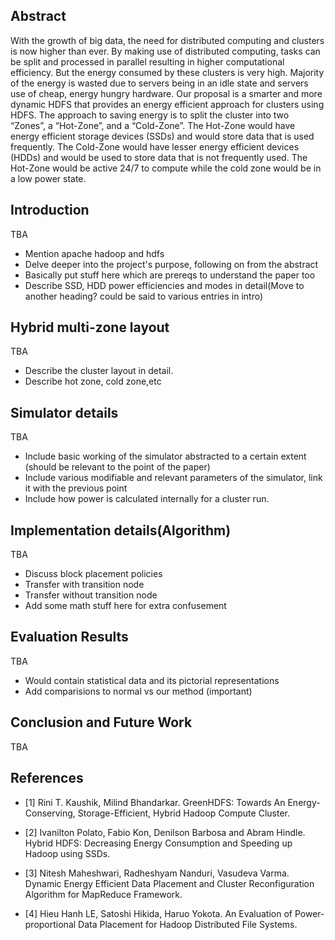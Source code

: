 ## Abstract

With the growth of big data, the need for distributed computing and clusters is now higher than ever. By making use of distributed computing, tasks can be split and processed in parallel resulting in higher computational efficiency. But the energy consumed by these clusters is very high. Majority of the energy is wasted due to servers being in an idle state and servers use of cheap, energy hungry hardware. Our proposal is a smarter and more dynamic HDFS that provides an energy efficient approach for clusters using HDFS.
The approach to saving energy is to split the cluster into two “Zones”, a “Hot-Zone”, and a “Cold-Zone”. The Hot-Zone would have energy efficient storage devices (SSDs) and would store data that is used frequently. The Cold-Zone would have lesser energy efficient devices (HDDs) and would be used to store data that is not frequently used. The Hot-Zone would be active 24/7 to compute while the cold zone would be in a low power state. 

## Introduction

TBA

* Mention apache hadoop and hdfs
* Delve deeper into the project's purpose, following on from the abstract
* Basically put stuff here which are prereqs to understand the paper too
* Describe SSD, HDD power efficiencies and modes in detail(Move to another heading? could be said to various entries in intro)


## Hybrid multi-zone layout

TBA


* Describe the cluster layout in detail.
* Describe hot zone, cold zone,etc

## Simulator details

TBA 


* Include basic working of the simulator abstracted to a certain extent (should be relevant to the point of the paper)
* Include various modifiable and relevant parameters of the simulator, link it with the previous point
* Include how power is calculated internally for a cluster run.

## Implementation details(Algorithm)

TBA

* Discuss block placement policies
* Transfer with transition node
* Transfer without transition node
* Add some math stuff here for extra confusement
  
## Evaluation Results

TBA


* Would contain statistical data and its pictorial representations
* Add comparisions to normal vs our method (important)

## Conclusion and Future Work 

TBA


## References

* [1] Rini T. Kaushik, Milind Bhandarkar. GreenHDFS: Towards An Energy-Conserving, Storage-Efficient, Hybrid Hadoop Compute Cluster.

* [2] Ivanilton Polato, Fabio Kon, Denilson Barbosa and Abram Hindle. Hybrid HDFS: Decreasing Energy Consumption and
Speeding up Hadoop using SSDs.

* [3] Nitesh Maheshwari, Radheshyam Nanduri, Vasudeva Varma. Dynamic Energy Efficient Data Placement and Cluster
Reconfiguration Algorithm for MapReduce Framework.

* [4] Hieu Hanh LE, Satoshi Hikida, Haruo Yokota. An Evaluation of Power-proportional Data Placement for
Hadoop Distributed File Systems.
